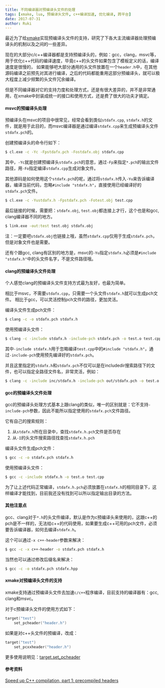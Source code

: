 ```yaml
---
title: 不同编译器对预编译头文件的处理
tags: [xmake, lua, 预编译头文件, c++编译加速, 优化编译, 跨平台]
date: 2017-07-31
author: Ruki
---
```


最近为了给[xmake](https://xmake.io)实现预编译头文件的支持，研究了下各大主流编译器处理预编译头的机制以及之间的一些差异。

现在的大部分c/c++编译器都是支持预编译头的，例如：gcc，clang，msvc等，用于优化c++代码的编译速度，毕竟c++的头文件如果包含了模板定义的话，编译速度是很慢的，
如果能够吧大部分通用的头文件放置在一个`header.h`中，在其他源码编译之前预先对其进行编译，之后的代码都能重用这部分预编译头，就可以极大程度上减少频繁的头文件冗余编译。

但是不同编译器对它的支持力度和处理方式，还是有很大差异的，并不是非常通用，在xmake中封装成统一的接口和使用方式，还是费了很大的功夫才搞定。

#### msvc的预编译头处理

预编译头在msvc的项目中很常见，经常会看到类似`stdafx.cpp`, `stdafx.h`的文件，就是用于此目的，而msvc编译器是通过编译`stdafx.cpp`来生成预编译头文件`stdafx.pch`的。

创建预编译头的命令行如下：

```bash
$ cl.exe -c -Yc -Fpstdafx.pch -Fostdafx.obj stdafx.cpp
```

其中，`-Yc`就是创建预编译头`stdafx.pch`的意思，通过`-Fp`来指定`*.pch`的输出文件路径，用`-Fo`指定编译`stdafx.cpp`生成对象文件。

其他源码是如何使用这个`stdafx.pch`的呢，通过将`stdafx.h`传入`-Yu`来告诉编译器，编译当前代码，忽略`#include "stdafx.h"`，直接使用已经编译好的`stdafx.pch`文件。

```bash
$ cl.exe -c -Yustdafx.h -Fpstdafx.pch -Fotest.obj test.cpp
```

最后链接的时候，需要把：`stdafx.obj`, `test.obj`都连接上才行，这个也是和gcc, clang编译器不同的地方。

```bash
$ link.exe -out:test test.obj stdafx.obj
```

注：一定要吧`stdafx.obj`也链接上哦，虽然`stdafx.cpp`仅用于生成`stdafx.pch`，但是对象文件也是需要。

还有个跟gcc, clang有区别的地方是，msvc的`-Yu`指定`stdafx.h`必须是`#include "stdafx.h"`中的头文件名字，不是文件路径哦。






#### clang的预编译头文件处理

个人感觉clang的预编译头文件支持方式最为友好，也最为简单。

相比于msvc，不需要`stdafx.cpp`，只需要一个头文件`stdafx.h`就可以生成pch文件。
相比于gcc，可以灵活控制pch文件的路径，更加灵活。

编译头文件生成pch文件：

```bash
$ clang -c -o stdafx.pch stdafx.h
```

使用预编译头文件：

```bash
$ clang -c -include stdafx.h -include-pch stdafx.pch -o test.o test.cpp
```

其中`-include stdafx.h`用于忽略编译`test.cpp`中的`#include "stdafx.h"`，通过`-include-pch`使用预先编译好的`stdafx.pch`。

并且这里指定的`stdafx.h`和`stdafx.pch`不仅可以是在includedir搜索路径下的文件，也可以指定全路径文件名，非常灵活，例如：

```bash
$ clang -c -include inc/stdafx.h -include-pch out/stdafx.pch -o test.o test.cpp
```

#### gcc的预编译头文件处理

gcc的预编译头处理方式基本上跟clang的类似，唯一的区别就是：它不支持`-include-pch`参数，因此不能所以指定使用的`stdafx.pch`文件路径。

它有自己的搜索规则：

1. 从`stdafx.h`所在目录中，查找`stdafx.h.pch`文件是否存在
2. 从`-I`的头文件搜索路径找查找`stdafx.h.pch`

编译头文件生成pch文件：

```bash
$ gcc -c -o stdafx.pch stdafx.h
```

使用预编译头文件：

```bash
$ gcc -c -include stdafx.h -o test.o test.cpp
```

为了让上述代码正常编译，`stdafx.h.pch`必须放置在`stdafx.h`的相同目录下，这样编译才能找到，目前我还没有找到可以所以指定输出目录的方法。

#### 其他注意点

gcc、clang对于`*.h`的头文件编译，默认是作为c预编译头来使用的，这跟c++的pch是不一样的，无法给c++的代码使用，如果要生成c++可用的pch文件，必须要告诉编译器，如何去编译`stdafx.h`。

这个可以通过`-x c++-header`参数来解决：

```bash
$ gcc -c -x c++-header -o stdafx.pch stdafx.h
```

当然也可以通过修改后缀名来解决：

```bash
$ gcc -c -o stdafx.pch stdafx.hpp
```

#### xmake对预编译头文件的支持

xmake支持通过预编译头文件去加速`c/c++`程序编译，目前支持的编译器有：gcc, clang和msvc。

对于c预编译头文件的使用方式如下：

```lua
target("test")
    set_pcheader("header.h")
```

如果是对c++头文件的预编译，改成：

```lua
target("test")
    set_pcxxheader("header.h")
```

更多使用说明见：[target.set_pcheader](/zh/manual#set-pcheader)

#### 参考资料

[Speed up C++ compilation, part 1: precompiled headers](http://itscompiling.eu/2017/01/12/precompiled-headers-cpp-compilation)